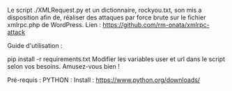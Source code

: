 Le script ./XMLRequest.py et un dictionnaire, rockyou.txt, son mis a disposition afin de, réaliser des attaques par force brute sur le fichier xmlrpc.php de WordPress.
Lien : https://github.com/rm-onata/xmlrpc-attack

Guide d'utilisation :

pip install -r requirements.txt
Modifier les variables user et url dans le script selon vos besoins.
Amusez-vous bien !

Pré-requis :
    PYTHON : 
        Install : https://www.python.org/downloads/